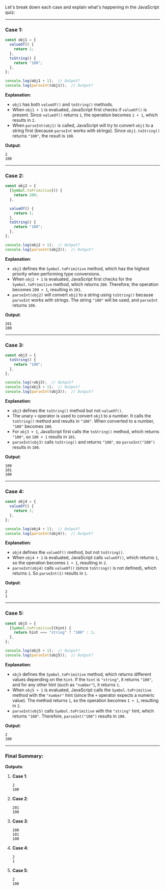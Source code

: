 Let's break down each case and explain what's happening in the JavaScript quiz:

---

### **Case 1**: 
```javascript
const obj1 = {
  valueOf() {
    return 1;
  },
  toString() {
    return "100";
  },
};

console.log(obj1 + 1);  // Output?
console.log(parseInt(obj1));  // Output?
```

**Explanation**:
- `obj1` has both `valueOf()` and `toString()` methods.
- When `obj1 + 1` is evaluated, JavaScript first checks if `valueOf()` is present. Since `valueOf()` returns `1`, the operation becomes `1 + 1`, which results in `2`.
- When `parseInt(obj1)` is called, JavaScript will try to convert `obj1` to a string first (because `parseInt` works with strings). Since `obj1.toString()` returns `"100"`, the result is `100`.

**Output**:
```
2
100
```

---

### **Case 2**:
```javascript
const obj2 = {
  [Symbol.toPrimitive]() {
    return 200;
  },

  valueOf() {
    return 1;
  },
  toString() {
    return "100";
  },
};

console.log(obj2 + 1);  // Output?
console.log(parseInt(obj2));  // Output?
```

**Explanation**:
- `obj2` defines the `Symbol.toPrimitive` method, which has the highest priority when performing type conversions.
- When `obj2 + 1` is evaluated, JavaScript first checks for the `Symbol.toPrimitive` method, which returns `200`. Therefore, the operation becomes `200 + 1`, resulting in `201`.
- `parseInt(obj2)` will convert `obj2` to a string using `toString()` because `parseInt` works with strings. The string `"100"` will be used, and `parseInt` returns `100`.

**Output**:
```
201
100
```

---

### **Case 3**:
```javascript
const obj3 = {
  toString() {
    return "100";
  },
};

console.log(+obj3);  // Output?
console.log(obj3 + 1);  // Output?
console.log(parseInt(obj3));  // Output?
```

**Explanation**:
- `obj3` defines the `toString()` method but not `valueOf()`.
- The unary `+` operator is used to convert `obj3` to a number. It calls the `toString()` method and results in `"100"`. When converted to a number, `"100"` becomes `100`.
- For `obj3 + 1`, JavaScript first calls the `toString()` method, which returns `"100"`, so `100 + 1` results in `101`.
- `parseInt(obj3)` calls `toString()` and returns `"100"`, so `parseInt("100")` results in `100`.

**Output**:
```
100
101
100
```

---

### **Case 4**:
```javascript
const obj4 = {
  valueOf() {
    return 1;
  },
};

console.log(obj4 + 1);  // Output?
console.log(parseInt(obj4));  // Output?
```

**Explanation**:
- `obj4` defines the `valueOf()` method, but not `toString()`.
- When `obj4 + 1` is evaluated, JavaScript calls `valueOf()`, which returns `1`, so the operation becomes `1 + 1`, resulting in `2`.
- `parseInt(obj4)` calls `valueOf()` (since `toString()` is not defined), which returns `1`. So `parseInt(1)` results in `1`.

**Output**:
```
2
1
```

---

### **Case 5**:
```javascript
const obj5 = {
  [Symbol.toPrimitive](hint) {
    return hint === "string" ? "100" : 1;
  },
};

console.log(obj5 + 1);  // Output?
console.log(parseInt(obj5));  // Output?
```

**Explanation**:
- `obj5` defines the `Symbol.toPrimitive` method, which returns different values depending on the `hint`. If the `hint` is `"string"`, it returns `"100"`, and for any other hint (such as `"number"`), it returns `1`.
- When `obj5 + 1` is evaluated, JavaScript calls the `Symbol.toPrimitive` method with the `"number"` hint (since the `+` operator expects a numeric value). The method returns `1`, so the operation becomes `1 + 1`, resulting in `2`.
- `parseInt(obj5)` calls `Symbol.toPrimitive` with the `"string"` hint, which returns `"100"`. Therefore, `parseInt("100")` results in `100`.

**Output**:
```
2
100
```

---

### Final Summary:

**Outputs**:

1. **Case 1**:
   ```
   2
   100
   ```

2. **Case 2**:
   ```
   201
   100
   ```

3. **Case 3**:
   ```
   100
   101
   100
   ```

4. **Case 4**:
   ```
   2
   1
   ```

5. **Case 5**:
   ```
   2
   100
   ```